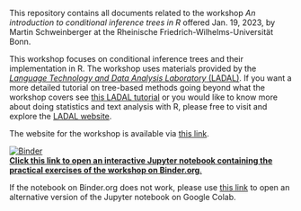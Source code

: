This repository contains all documents related to the workshop *An introduction to conditional inference trees in R* offered Jan. 19, 2023, by Martin Schweinberger at the Rheinische Friedrich-Wilhelms-Universität Bonn.


This workshop focuses on conditional inference trees and their implementation in R. The workshop uses materials provided by the [*Language Technology and Data Analysis Laboratory* (LADAL)](www.ladal.edu.au). If you want a more detailed tutorial on tree-based methods going beyond what the workshop covers see [this LADAL tutorial](https://ladal.edu.au/tree.html) or you would like to know more about doing statistics and text analysis with R, please free to visit and explore the [LADAL website](www.ladal.edu.au).


The website for the workshop is available via [this link](https://martinschweinberger.github.io/TreesUBonn/index.html). 

[![Binder](https://mybinder.org/badge_logo.svg)](https://mybinder.org/v2/gh/SLCLADAL/interactive-notebooks/main?labpath=notebooks%2Ftreesubonn_bi.ipynb)<br> [**Click this link to open an interactive Jupyter notebook containing the practical exercises of the workshop on Binder.org**.](https://mybinder.org/v2/gh/SLCLADAL/interactive-notebooks/main?labpath=notebooks%2Ftreesubonn_bi.ipynb)

If the notebook on Binder.org does not work, please use [this link](https://mybinder.org/v2/gh/SLCLADAL/interactive-notebooks/main?labpath=notebooks%2Ftreesubonn_bi.ipynb) to open an alternative version of the Jupyter notebook on Google Colab.

